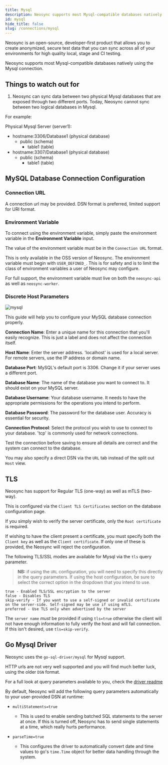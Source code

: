 ```yaml
---
title: Mysql
description: Neosync supports most Mysql-compatible databases natively using the Mysql connection.
id: mysql
hide_title: false
slug: /connections/mysql
---
```


Neosync is an open-source, developer-first product that allows you to create anonymized, secure test data that you can sync across all of your environments for high quality local, stage and CI testing.

Neosync supports most Mysql-compatible databases natively using the Mysql connection.

## Things to watch out for

1. Neosync can sync data between two physical Mysql databases that are exposed through two different ports. Today, Neosync cannot sync between two logical databases in Mysql.

For example:

Physical Mysql Server (server1):

- hostname:3306/Database1 (physical database)
  - public (schema)
    - table1 (table)
- hostname:3307/Database1 (physical database)
  - public (schema)
    - table1 (table)

## MySQL Database Connection Configuration

### Connection URL

A connection url may be provided. DSN format is preferred, limited support for URI format.

### Environment Variable

To connect using the environment variable, simply paste the environment variable in the **Environment Variable** input.

The value of the environment variable must be in the `Connection URL` format.

This is only available in the OSS version of Neosync. The environment variable must begin with `USER_DEFINED_`.
This is for safety and is to limit the class of environment variables a user of Neosync may configure.

For full support, the environment variable must live on both the `neosync-api` as well as `neosync-worker`.

### Discrete Host Parameters

![mysql](https://assets.Groupe-Hevea.com/neosync/docs/mysql.png)

This guide will help you to configure your MySQL database connection properly.

**Connection Name**: Enter a unique name for this connection that you'll easily recognize. This is just a label and does not affect the connection itself.

**Host Name**: Enter the server address. 'localhost' is used for a local server. For remote servers, use the IP address or domain name.

**Database Port**: MySQL's default port is 3306. Change it if your server uses a different port.

**Database Name**: The name of the database you want to connect to. It should exist on your MySQL server.

**Database Username**: Your database username. It needs to have the appropriate permissions for the operations you intend to perform.

**Database Password**: The password for the database user. Accuracy is essential for security.

**Connection Protocol**: Select the protocol you wish to use to connect to your database. 'tcp' is commonly used for network connections.

Test the connection before saving to ensure all details are correct and the system can connect to the database.

You may also specify a direct DSN via the `URL` tab instead of the split out `Host` view.

## TLS

Neosync has support for Regular TLS (one-way) as well as mTLS (two-way).

This is configured via the `Client TLS Certificates` section on the database configuration page.

If you simply wish to verify the server certificate, only the `Root certificate` is required.

If wishing to have the client present a certificate, you must specify both the `Client key` as well as the `Client certificate`.
If only one of these is provided, the Neosync will reject the configuration.

The following TLS/SSL modes are available for Mysql via the `tls` query parameter.

> **NB:** if using the `URL` configuration, you will need to specify this directly in the query parameters. If using the host configuration, be sure to select the correct option in the dropdown that you intend to use.

```console
true - Enabled TLS/SSL encryption to the server
false - Disables TLS
skip-verify - If you want to use a self-signed or invalid certificate on the server-side. Self-signed may be use if using mTLS.
preferred - Use TLS only when advertised by the server
```

The `server name` _must_ be provided if using `tls=true` otherwise the client will not have enough information to fully verify the host and will fail connection. If this isn't desired, use `tls=skip-verify`.

## Go Mysql Driver

Neosync uses the `go-sql-driver/mysql` for Mysql support.

HTTP urls are not very well supported and you will find much better luck, using the older `DSN` format.

For a full look at query parameters available to you, check the [driver readme](https://github.com/go-sql-driver/mysql?tab=readme-ov-file#parameters)

By default, Neosync will add the following query parameters automatically to your user-provided DSN at runtime:

- `multiStatements=true`

  - This is used to enable sending batched SQL statements to the server at once. If this is turned off, Neosync has to send single statements at a time, which really hurts performance.

- `parseTime=true`
  - This configures the driver to automatically convert date and time values to go's `time.Time` object for better data handling through the system.
